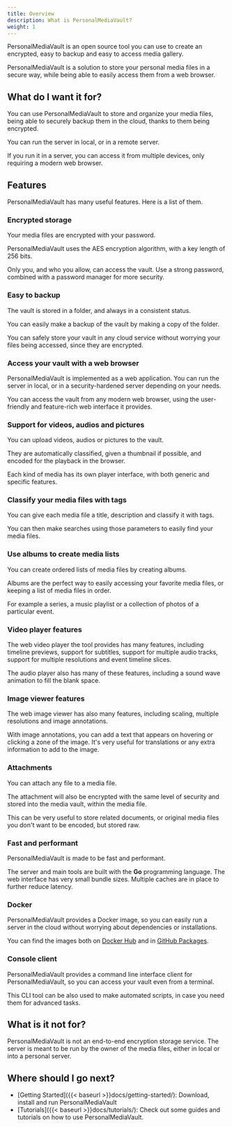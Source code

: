 ```yaml
---
title: Overview
description: What is PersonalMediaVault?
weight: 1
---
```


PersonalMediaVault is an open source tool you can use to create an encrypted, easy to backup and easy to access media gallery.

PersonalMediaVault is a solution to store your personal media files in a secure way, while being able to easily access them from a web browser.

## What do I want it for?

You can use PersonalMediaVault to store and organize your media files, being able to securely backup them in the cloud, thanks to them being encrypted.

You can run the server in local, or in a remote server. 

If you run it in a server, you can access it from multiple devices, only requiring a modern web browser.

## Features

PersonalMediaVault has many useful features. Here is a list of them.

### Encrypted storage

Your media files are encrypted with your password.

PersonalMediaVault uses the AES encryption algorithm, with a key length of 256 bits.

Only you, and who you allow, can access the vault.
Use a strong password, combined with a password manager for more security.

### Easy to backup

The vault is stored in a folder, and always in a consistent status. 

You can easily make a backup of the vault by making a copy of the folder.

You can safely store your vault in any cloud service
without worrying your files being accessed, since they are encrypted.


### Access your vault with a web browser

PersonalMediaVault is implemented as a web application. You can run the server in local, 
or in a security-hardened server depending on your needs.

You can access the vault from any modern web browser, 
using the user-friendly and feature-rich web interface it provides.

### Support for videos, audios and pictures

You can upload videos, audios or pictures to the vault.

They are automatically classified, given a thumbnail if possible, and encoded for the playback in the browser.

Each kind of media has its own player interface, with both generic and specific features.

### Classify your media files with tags

You can give each media file a title, description and classify it with tags.

You can then make searches using those parameters to easily find your media files.

### Use albums to create media lists

You can create ordered lists of media files by creating albums.

Albums are the perfect way to easily accessing your favorite media files,
or keeping a list of media files in order. 

For example a series, a music playlist
or a collection of photos of a particular event.

### Video player features

The web video player the tool provides has many features, including
timeline previews, support for subtitles, support for multiple audio tracks,
support for multiple resolutions and event timeline slices.

The audio player also has many of these features, including a sound
wave animation to fill the blank space.

### Image viewer features

The web image viewer has also many features, including
scaling, multiple resolutions and image annotations.

With image annotations, you can add a text that appears on hovering
or clicking a zone of the image. It's very useful for translations or
any extra information to add to the image.

### Attachments

You can attach any file to a media file. 

The attachment will also be encrypted with the same level of security and stored into the media vault, within the media file.

This can be very useful to store related documents, or original media files you don't want to be encoded, but stored raw.

### Fast and performant

PersonalMediaVault is made to be fast and performant.

The server and main tools are built with the **Go** programming language. 
The web interface has very small bundle sizes.
Multiple caches are in place to further reduce latency.

### Docker

PersonalMediaVault provides a Docker image, so you can easily run a server in the cloud without worrying about dependencies or installations.

You can find the images both on [Docker Hub](https://hub.docker.com/r/asanrom/pmv) and in [GitHub Packages](https://github.com/AgustinSRG/PersonalMediaVault/pkgs/container/personalmediavault).

### Console client

PersonalMediaVault provides a command line interface client for PersonalMediaVault,
so you can access your vault even from a terminal.

This CLI tool can be also used to make automated scripts, in case you need them for advanced tasks.

## What is it not for?

PersonalMediaVault is not an end-to-end encryption storage service. 
The server is meant to be run by the owner of the media files, either in local or into a personal server.

## Where should I go next?

* [Getting Started]({{< baseurl >}}docs/getting-started/): Download, install and run PersonalMediaVault
* [Tutorials]({{< baseurl >}}docs/tutorials/): Check out some guides and tutorials on how to use PersonalMediaVault.


